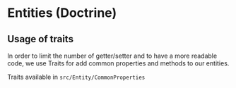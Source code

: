 # Entities (Doctrine)

## Usage of traits

In order to limit the number of getter/setter and to have a more readable code, we use Traits for add common properties and methods to our entities.

Traits available in `src/Entity/CommonProperties`
